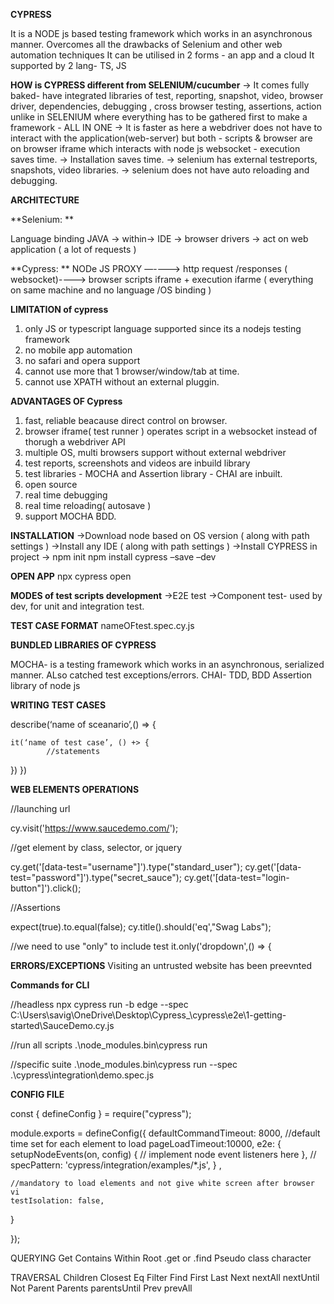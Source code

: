 **CYPRESS**

It is a NODE js based testing framework which works in an asynchronous manner.
Overcomes all the drawbacks of Selenium and other web automation techniques
It can be utilised in 2 forms - an app and a cloud
It supported by 2 lang- TS, JS

**HOW is CYPRESS different from SELENIUM/cucumber**
-> It comes fully baked- have integrated libraries of test, reporting, snapshot, video, browser driver, dependencies, debugging , cross browser testing, assertions, action unlike in SELENIUM where everything has to be gathered first to make a framework - ALL IN ONE
-> It is faster as here a webdriver does not have to interact with the application(web-server) but both - scripts & browser are on browser iframe which interacts with node js websocket - execution saves time.
-> Installation saves time.
-> selenium has external testreports, snapshots, video libraries.
-> selenium does not have auto reloading and debugging.

**ARCHITECTURE** 

**Selenium: **

Language binding JAVA → within→ IDE → browser drivers → act on web application ( a lot of requests )

**Cypress:
**
NODe JS PROXY —----> http request /responses ( websocket)----> browser scripts iframe + execution ifarme  ( everything on same machine and no language /OS binding )


**LIMITATION of cypress**
1. only JS or typescript language supported since its a nodejs testing framework
2. no mobile app automation
3. no safari and opera support
4. cannot use more that 1 browser/window/tab at time.
5. cannot use XPATH without an external pluggin.

**ADVANTAGES OF Cypress**
1. fast, reliable beacause direct control on browser.
2. browser iframe( test runner ) operates script in a websocket instead of thorugh a webdriver API
3. multiple OS, multi browsers support without external webdriver
4. test reports, screenshots and videos are inbuild library
5. test libraries - MOCHA and Assertion library - CHAI are inbuilt.
6. open source
7. real time debugging
8. real time reloading( autosave )
9. support MOCHA BDD.
    
**INSTALLATION**
->Download node based on OS version ( along with path settings )
->Install any IDE ( along with path settings )
->Install CYPRESS in project -> npm init
npm install cypress –save –dev

**OPEN APP**
  npx cypress open

**MODES of test scripts development**
->E2E test
->Component test- used by dev, for unit and integration test.

**TEST CASE FORMAT**
nameOFtest.spec.cy.js

**BUNDLED LIBRARIES OF CYPRESS**

MOCHA- is a testing framework which works in an asynchronous, serialized manner. ALso catched test exceptions/errors.
CHAI- TDD, BDD Assertion library of node js

**WRITING TEST CASES**

describe(‘name of sceanario’,() => {

	it(‘name of test case’, () +> {
			//statements
})
})

**WEB ELEMENTS OPERATIONS**

//launching url

cy.visit('https://www.saucedemo.com/');     

//get element by class, selector, or jquery

cy.get('[data-test="username"]').type("standard_user");
cy.get('[data-test="password"]').type("secret_sauce");
cy.get('[data-test="login-button"]').click();     

//Assertions

expect(true).to.equal(false);
cy.title().should('eq',"Swag Labs");

//we need to use "only" to include test 
it.only('dropdown',() => {

**ERRORS/EXCEPTIONS**
Visiting an untrusted website has been preevnted

**Commands for CLI**

//headless 
npx cypress run -b edge --spec C:\Users\savig\OneDrive\Desktop\Cypress_\cypress\e2e\1-getting-started\SauceDemo.cy.js

//run all scripts
 .\node_modules\.bin\cypress run  

 //specific suite
 .\node_modules\.bin\cypress run --spec .\cypress\integration\demo.spec.js

**CONFIG FILE**

 const { defineConfig } = require("cypress");

module.exports = defineConfig({ 
  defaultCommandTimeout: 8000,   //default time set for each element to load
  pageLoadTimeout:10000, 
  e2e: 
  { 
    setupNodeEvents(on, config) 
    { // implement node event listeners here }, 
    // specPattern: 'cypress/integration/examples/*.js', 
    } ,

    //mandatory to load elements and not give white screen after browser vi
    testIsolation: false,   
 }

});




QUERYING
Get
Contains
Within
Root
.get or .find
Pseudo class character

TRAVERSAL
Children
Closest
Eq
Filter
Find
First
Last
Next
nextAll
nextUntil
Not
Parent
Parents
parentsUntil
Prev
prevAll


